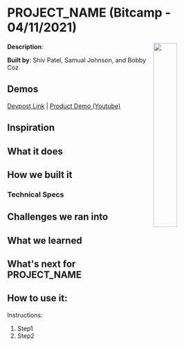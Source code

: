 # PROJECT_NAME (Bitcamp - 04/11/2021)

<div valign="bottom">

<img src="assets/zoom-icon.png" width="33%" align="right" valign="top">

**Description**: 

**Built by**: Shiv Patel, Samual Johnson, and Bobby Coz

## Demos

[Devpost Link](https://devpost.com/software/) | [Product Demo (Youtube)](https://youtu.be/)

## Inspiration

## What it does

## How we built it

### Technical Specs

## Challenges we ran into

## What we learned

## What's next for PROJECT_NAME

## How to use it:

Instructions:
1. Step1
2. Step2
